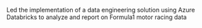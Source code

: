 Led the implementation of a data engineering solution using Azure Databricks to analyze and report on Formula1 motor racing data
